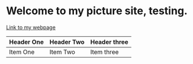 # Welcome to my picture site, testing.
[Link to my webpage][60c0c14b]
<a href="https://cyberphoto.smugmug.com/Nature/Nature-Spring/i-mQPhj4G/A"><img src="https://photos.smugmug.com/Nature/Nature-Spring/i-mQPhj4G/0/47530b20/L/IMG_3505-L.jpg" alt=""></a>

  [60c0c14b]: https://aliencoder16.github.io/my-own-site/ "My Site on github pages"

| Header One     | Header Two     | Header three|
| :------------- | :------------- |:------------|
| Item One       | Item Two       | Item three  |
